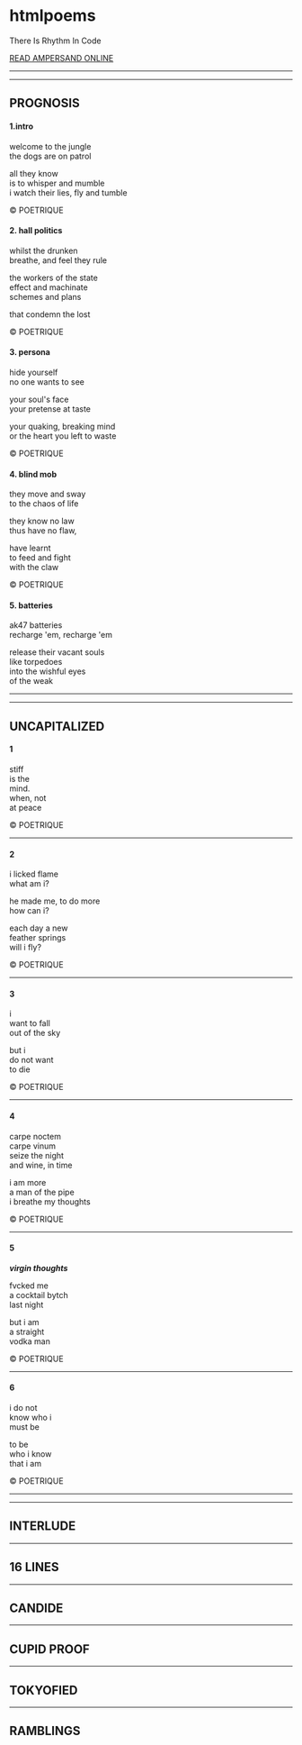 # htmlpoems
There Is Rhythm In Code

[READ AMPERSAND ONLINE](http://bit.ly/Ampersand-Online)

- - - 
- - - 

## PROGNOSIS

#### 1.intro

welcome to the jungle  
the dogs are on patrol

all they know  
is to whisper and mumble  
i watch their lies, fly and tumble  

&copy; POETRIQUE

#### 2. hall politics

whilst the drunken  
breathe, and feel they rule  

the workers of the state  
effect and machinate  
schemes and plans  

that condemn the lost  

&copy; POETRIQUE

#### 3. persona

hide yourself  
no one wants to see  

your soul's face  
your pretense at taste  

your quaking, breaking mind  
or the heart you left to waste  

&copy; POETRIQUE

#### 4. blind mob

they move and sway  
to the chaos of life    

they know no law  
thus have no flaw,   

have learnt  
to feed and fight    
with the claw  

&copy; POETRIQUE

#### 5. batteries

ak47 batteries  
recharge 'em, recharge 'em  

release their vacant souls  
like torpedoes  
into the wishful eyes  
of the weak  

- - - 
- - -

## UNCAPITALIZED

#### 1

stiff  
is the  
mind.  
when, not  
at peace

&copy; POETRIQUE

- - -

#### 2

i licked flame  
what am i?  

he made me, to do more  
how can i?  

each day a new  
feather springs  
will i fly?  

&copy; POETRIQUE

- - -

#### 3

i  
want to fall  
out of the sky  

but i  
do not want  
to die  

&copy; POETRIQUE

- - -

#### 4

carpe noctem  
carpe vinum  
seize the night  
and wine, in time  

i am more  
a man of the pipe  
i breathe my thoughts  

&copy; POETRIQUE

- - -

#### 5

**_virgin thoughts_**

fvcked me  
a cocktail bytch  
last night  

but i am  
a straight  
vodka man

&copy; POETRIQUE

- - -

#### 6

i do not  
know who i  
must be  

to be  
who i know  
that i am  

&copy; POETRIQUE

- - -
- - -

## INTERLUDE

- - -

## 16 LINES

- - -

## CANDIDE

- - -

## CUPID PROOF

- - -

## TOKYOFIED

- - -

## RAMBLINGS